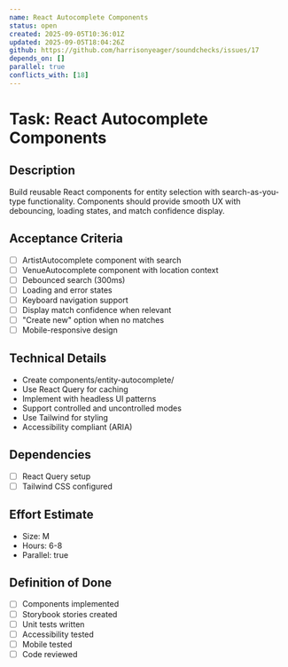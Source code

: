 ```yaml
---
name: React Autocomplete Components
status: open
created: 2025-09-05T10:36:01Z
updated: 2025-09-05T18:04:26Z
github: https://github.com/harrisonyeager/soundchecks/issues/17
depends_on: []
parallel: true
conflicts_with: [18]
---
```


# Task: React Autocomplete Components

## Description
Build reusable React components for entity selection with search-as-you-type functionality. Components should provide smooth UX with debouncing, loading states, and match confidence display.

## Acceptance Criteria
- [ ] ArtistAutocomplete component with search
- [ ] VenueAutocomplete component with location context
- [ ] Debounced search (300ms)
- [ ] Loading and error states
- [ ] Keyboard navigation support
- [ ] Display match confidence when relevant
- [ ] "Create new" option when no matches
- [ ] Mobile-responsive design

## Technical Details
- Create components/entity-autocomplete/
- Use React Query for caching
- Implement with headless UI patterns
- Support controlled and uncontrolled modes
- Use Tailwind for styling
- Accessibility compliant (ARIA)

## Dependencies
- [ ] React Query setup
- [ ] Tailwind CSS configured

## Effort Estimate
- Size: M
- Hours: 6-8
- Parallel: true

## Definition of Done
- [ ] Components implemented
- [ ] Storybook stories created
- [ ] Unit tests written
- [ ] Accessibility tested
- [ ] Mobile tested
- [ ] Code reviewed

